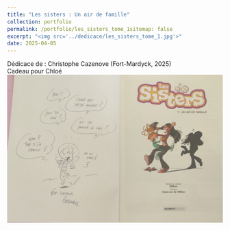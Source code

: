 ```yaml
---
title: "Les sisters : Un air de famille"
collection: portfolio
permalink: /portfolio/les_sisters_tome_1sitemap: false
excerpt: "<img src='../dedicace/les_sisters_tome_1.jpg'>"
date: 2025-04-05
---
```


Dédicace de : Christophe Cazenove (Fort-Mardyck, 2025)<br>Cadeau pour Chloé
<img src='../dedicace/les_sisters_tome_1.jpg'>